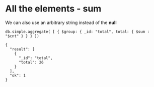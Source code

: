 # All the elements - sum

We can also use an arbitrary string instead of the **null**



```
db.simple.aggregate( [ { $group: { _id: "total", total: { $sum : "$cnt" } } } ])

{
  "result": [
    {
      "_id": "total",
      "total": 26
    }
  ],
  "ok": 1
}
```



